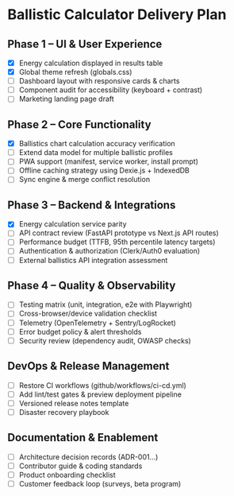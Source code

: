 # Ballistic Calculator Delivery Plan

## Phase 1 – UI & User Experience
- [x] Energy calculation displayed in results table
- [x] Global theme refresh (globals.css)
- [ ] Dashboard layout with responsive cards & charts
- [ ] Component audit for accessibility (keyboard + contrast)
- [ ] Marketing landing page draft

## Phase 2 – Core Functionality
- [x] Ballistics chart calculation accuracy verification
- [ ] Extend data model for multiple ballistic profiles
- [ ] PWA support (manifest, service worker, install prompt)
- [ ] Offline caching strategy using Dexie.js + IndexedDB
- [ ] Sync engine & merge conflict resolution

## Phase 3 – Backend & Integrations
- [x] Energy calculation service parity
- [ ] API contract review (FastAPI prototype vs Next.js API routes)
- [ ] Performance budget (TTFB, 95th percentile latency targets)
- [ ] Authentication & authorization (Clerk/Auth0 evaluation)
- [ ] External ballistics API integration assessment

## Phase 4 – Quality & Observability
- [ ] Testing matrix (unit, integration, e2e with Playwright)
- [ ] Cross-browser/device validation checklist
- [ ] Telemetry (OpenTelemetry + Sentry/LogRocket)
- [ ] Error budget policy & alert thresholds
- [ ] Security review (dependency audit, OWASP checks)

## DevOps & Release Management
- [ ] Restore CI workflows (github/workflows/ci-cd.yml)
- [ ] Add lint/test gates & preview deployment pipeline
- [ ] Versioned release notes template
- [ ] Disaster recovery playbook

## Documentation & Enablement
- [ ] Architecture decision records (ADR-001…)
- [ ] Contributor guide & coding standards
- [ ] Product onboarding checklist
- [ ] Customer feedback loop (surveys, beta program)
